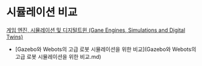 # 시뮬레이션 비교
[게임 엔진, 시뮬레이션 및 디지털트윈 (Gane Engines, Simulations and Digital Twins)](../index.md)

- [Gazebo와 Webots의 고급 로봇 시뮬레이션을 위한 비교](Gazebo와 Webots의 고급 로봇 시뮬레이션을 위한 비교.md)
